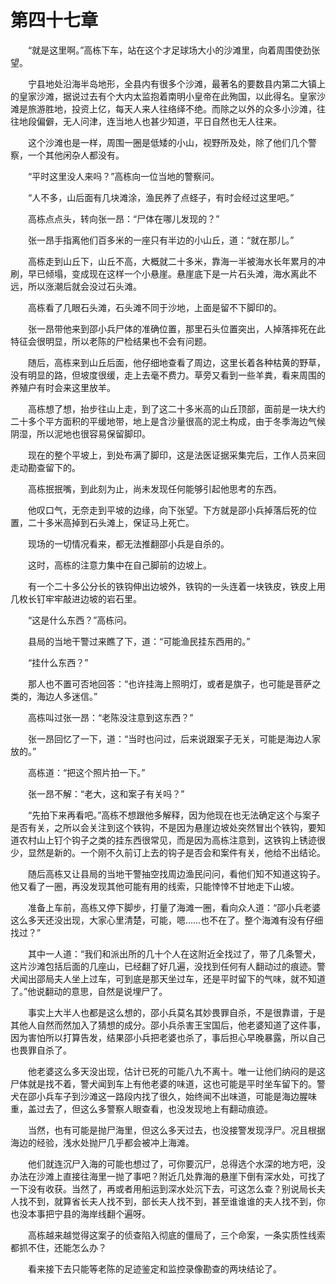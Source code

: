 #	第四十七章

　　“就是这里啊。”高栋下车，站在这个才足球场大小的沙滩里，向着周围使劲张望。

　　宁县地处沿海半岛地形，全县内有很多个沙滩，最著名的要数县内第二大镇上的皇家沙滩，据说过去有个大内太监抱着南明小皇帝在此殉国，以此得名。皇家沙滩是旅游胜地，投资上亿，每天人来人往络绎不绝。而除之以外的众多小沙滩，往往地段偏僻，无人问津，连当地人也甚少知道，平日自然也无人往来。

　　这个沙滩也是一样，周围一圈是低矮的小山，视野所及处，除了他们几个警察，一个其他闲杂人都没有。

　　“平时这里没人来吗？”高栋向一位当地的警察问。

　　“人不多，山后面有几块滩涂，渔民养了点蛏子，有时会经过这里吧。”

　　高栋点点头，转向张一昂：“尸体在哪儿发现的？”

　　张一昂手指离他们百多米的一座只有半边的小山丘，道：“就在那儿。”

　　高栋走到山丘下，山丘不高，大概就二十多米，靠海一半被海水长年累月的冲刷，早已倾塌，变成现在这样一个小悬崖。悬崖底下是一片石头滩，海水离此不远，所以涨潮后就会没过石头滩。

　　高栋看了几眼石头滩，石头滩不同于沙地，上面是留不下脚印的。

　　张一昂带他来到邵小兵尸体的准确位置，那里石头位置突出，人掉落摔死在此特征会很明显，所以老陈的尸检结果也不会有问题。

　　随后，高栋来到山丘后面，他仔细地查看了周边，这里长着各种枯黄的野草，没有明显的路，但坡度很缓，走上去毫不费力。草旁又看到一些羊粪，看来周围的养殖户有时会来这里放羊。

　　高栋想了想，抬步往山上走，到了这二十多米高的山丘顶部，面前是一块大约二十多个平方面积的平缓地带，地上是含沙量很高的泥土构成，由于冬季海边气候阴湿，所以泥地也很容易保留脚印。

　　现在的整个平坡上，到处布满了脚印，这是法医证据采集完后，工作人员来回走动勘查留下的。

　　高栋抿抿嘴，到此刻为止，尚未发现任何能够引起他思考的东西。

　　他叹口气，无奈走到平坡的边缘，向下张望。下方就是邵小兵掉落后死的位置，二十多米高掉到石头滩上，保证马上死亡。

　　现场的一切情况看来，都无法推翻邵小兵是自杀的。

　　这时，高栋的注意力集中在自己脚前的边坡上。

　　有一个二十多公分长的铁钩伸出边坡外，铁钩的一头连着一块铁皮，铁皮上用几枚长钉牢牢敲进边坡的岩石里。

　　“这是什么东西？”高栋问。

　　县局的当地干警过来瞧了下，道：“可能渔民挂东西用的。”

　　“挂什么东西？”

　　那人也不置可否地回答：“也许挂海上照明灯，或者是旗子，也可能是菩萨之类的，海边人多迷信。”

　　高栋叫过张一昂：“老陈没注意到这东西？”

　　张一昂回忆了一下，道：“当时也问过，后来说跟案子无关，可能是海边人家放的。”

　　高栋道：“把这个照片拍一下。”

　　张一昂不解：“老大，这和案子有关吗？”

　　“先拍下来再看吧。”高栋不想跟他多解释，因为他现在也无法确定这个与案子是否有关，之所以会关注到这个铁钩，不是因为悬崖边坡处突然冒出个铁钩，要知道农村山上钉个钩子之类的挂东西很常见，而是因为高栋注意到，这铁钩上锈迹很少，显然是新的。一个刚不久前订上去的钩子是否会和案件有关，他给不出结论。

　　随后高栋又让县局的当地干警抽空找周边渔民问问，看他们知不知道这钩子。他又看了一圈，再没发现其他可能有用的线索，只能悻悻不甘地走下山坡。

　　准备上车前，高栋又停下脚步，打量了海滩一圈，看向众人道：“邵小兵老婆这么多天还没出现，大家心里清楚，可能，嗯……也不在了。整个海滩有没有仔细找过？”

　　其中一人道：“我们和派出所的几十个人在这附近全找过了，带了几条警犬，这片沙滩包括后面的几座山，已经翻了好几遍，没找到任何有人翻动过的痕迹。警犬闻出邵局夫人坐上过车，可到底是那天坐过车，还是平时留下的气味，就不知道了。”他说翻动的意思，自然是说埋尸了。

　　事实上大半人也都是这么想的，邵小兵莫名其妙畏罪自杀，不是很靠谱，于是其他人自然而然加入了猜想的成分。邵小兵杀害王宝国后，他老婆知道了这件事，因为害怕所以打算告发，结果邵小兵把老婆也杀了，事后担心早晚暴露，所以自己也畏罪自杀了。

　　他老婆这么多天没出现，估计已死的可能八九不离十。唯一让他们纳闷的是这尸体就是找不着，警犬闻到车上有他老婆的味道，这也可能是平时坐车留下的。警犬在邵小兵车子到沙滩这一路段内找了很久，始终闻不出味道，可能是海边腥味重，盖过去了，但这么多警察人眼查看，也没发现地上有翻动痕迹。

　　当然，也有可能是抛尸海里，但这么多天过去，也没接警发现浮尸。况且根据海边的经验，浅水处抛尸几乎都会被冲上海滩。

　　他们就连沉尸入海的可能也想过了，可你要沉尸，总得选个水深的地方吧，没办法在沙滩上直接往海里一抛了事吧？附近几处靠海的悬崖下倒有深水处，可找了一下没有收获。当然了，再或者用船运到深水处沉下去，可这怎么查？别说局长夫人找不到，就算省长夫人找不到，部长夫人找不到，甚至谁谁谁的夫人找不到，你也没本事把宁县的海岸线翻个遍呀。

　　高栋越来越觉得这案子的侦查陷入彻底的僵局了，三个命案，一条实质性线索都抓不住，还能怎么办？

　　看来接下去只能等老陈的足迹鉴定和监控录像勘查的两块结论了。
